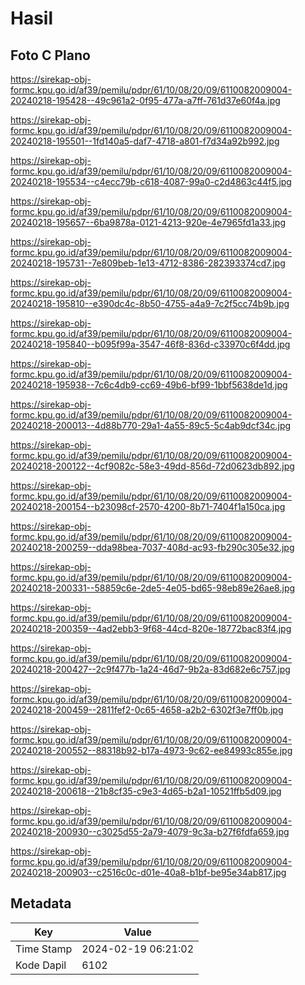 # Hasil

## Foto C Plano

https://sirekap-obj-formc.kpu.go.id/af39/pemilu/pdpr/61/10/08/20/09/6110082009004-20240218-195428--49c961a2-0f95-477a-a7ff-761d37e60f4a.jpg

https://sirekap-obj-formc.kpu.go.id/af39/pemilu/pdpr/61/10/08/20/09/6110082009004-20240218-195501--1fd140a5-daf7-4718-a801-f7d34a92b992.jpg

https://sirekap-obj-formc.kpu.go.id/af39/pemilu/pdpr/61/10/08/20/09/6110082009004-20240218-195534--c4ecc79b-c618-4087-99a0-c2d4863c44f5.jpg

https://sirekap-obj-formc.kpu.go.id/af39/pemilu/pdpr/61/10/08/20/09/6110082009004-20240218-195657--6ba9878a-0121-4213-920e-4e7965fd1a33.jpg

https://sirekap-obj-formc.kpu.go.id/af39/pemilu/pdpr/61/10/08/20/09/6110082009004-20240218-195731--7e809beb-1e13-4712-8386-282393374cd7.jpg

https://sirekap-obj-formc.kpu.go.id/af39/pemilu/pdpr/61/10/08/20/09/6110082009004-20240218-195810--e390dc4c-8b50-4755-a4a9-7c2f5cc74b9b.jpg

https://sirekap-obj-formc.kpu.go.id/af39/pemilu/pdpr/61/10/08/20/09/6110082009004-20240218-195840--b095f99a-3547-46f8-836d-c33970c6f4dd.jpg

https://sirekap-obj-formc.kpu.go.id/af39/pemilu/pdpr/61/10/08/20/09/6110082009004-20240218-195938--7c6c4db9-cc69-49b6-bf99-1bbf5638de1d.jpg

https://sirekap-obj-formc.kpu.go.id/af39/pemilu/pdpr/61/10/08/20/09/6110082009004-20240218-200013--4d88b770-29a1-4a55-89c5-5c4ab9dcf34c.jpg

https://sirekap-obj-formc.kpu.go.id/af39/pemilu/pdpr/61/10/08/20/09/6110082009004-20240218-200122--4cf9082c-58e3-49dd-856d-72d0623db892.jpg

https://sirekap-obj-formc.kpu.go.id/af39/pemilu/pdpr/61/10/08/20/09/6110082009004-20240218-200154--b23098cf-2570-4200-8b71-7404f1a150ca.jpg

https://sirekap-obj-formc.kpu.go.id/af39/pemilu/pdpr/61/10/08/20/09/6110082009004-20240218-200259--dda98bea-7037-408d-ac93-fb290c305e32.jpg

https://sirekap-obj-formc.kpu.go.id/af39/pemilu/pdpr/61/10/08/20/09/6110082009004-20240218-200331--58859c6e-2de5-4e05-bd65-98eb89e26ae8.jpg

https://sirekap-obj-formc.kpu.go.id/af39/pemilu/pdpr/61/10/08/20/09/6110082009004-20240218-200359--4ad2ebb3-9f68-44cd-820e-18772bac83f4.jpg

https://sirekap-obj-formc.kpu.go.id/af39/pemilu/pdpr/61/10/08/20/09/6110082009004-20240218-200427--2c9f477b-1a24-46d7-9b2a-83d682e6c757.jpg

https://sirekap-obj-formc.kpu.go.id/af39/pemilu/pdpr/61/10/08/20/09/6110082009004-20240218-200459--2811fef2-0c65-4658-a2b2-6302f3e7ff0b.jpg

https://sirekap-obj-formc.kpu.go.id/af39/pemilu/pdpr/61/10/08/20/09/6110082009004-20240218-200552--88318b92-b17a-4973-9c62-ee84993c855e.jpg

https://sirekap-obj-formc.kpu.go.id/af39/pemilu/pdpr/61/10/08/20/09/6110082009004-20240218-200618--21b8cf35-c9e3-4d65-b2a1-10521ffb5d09.jpg

https://sirekap-obj-formc.kpu.go.id/af39/pemilu/pdpr/61/10/08/20/09/6110082009004-20240218-200930--c3025d55-2a79-4079-9c3a-b27f6fdfa659.jpg

https://sirekap-obj-formc.kpu.go.id/af39/pemilu/pdpr/61/10/08/20/09/6110082009004-20240218-200903--c2516c0c-d01e-40a8-b1bf-be95e34ab817.jpg


## Metadata

| Key        | Value               |
| ---------- | ------------------- |
| Time Stamp | 2024-02-19 06:21:02 |
| Kode Dapil | 6102                |



